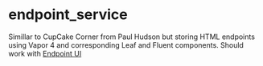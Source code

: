 # endpoint_service
Simillar to CupCake Corner from Paul Hudson but storing HTML endpoints using Vapor 4 and corresponding Leaf and Fluent components.  Should work with [Endpoint UI](https://github.com/jrork/Endpoints-UIKit/tree/master)
